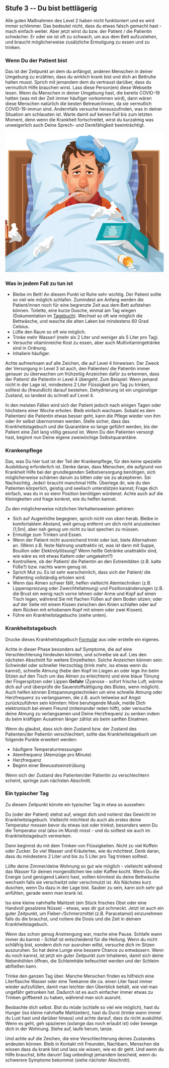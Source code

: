 ## Stufe 3 -- Du bist bettlägerig

Alle guten Maßnahmen des Level 2 haben nicht funktioniert und es wird immer schlimmer. Das bedeutet nicht, dass du etwas falsch gemacht hast - mach einfach weiter. Aber jetzt wirst du bzw. der Patient / die Patientin schwächer. Er oder sie ist oft zu schwach, um aus dem Bett aufzustehen, und braucht möglicherweise zusätzliche Ermutigung zu essen und zu trinken. 

### Wenn Du der Patient bist

Das ist der Zeitpunkt an dem du anfängst, anderen Menschen in deiner Umgebung zu erzählen, dass du wirklich krank bist und dich an Bettruhe halten musst. Sprich mit jemandem dem du vertraust darüber, dass du vermutlich Hilfe brauchen wirst. Lass diese Person(en) diese Webseite lesen. Wenn du Menschen in deiner Umgebung hast, die bereits COVID-19 hatten (was mit der Zeit immer häufiger vorkommen wird), dann wären diese Menschen natürlich die besten Betreuer/innen, da sie vermutlich COVID-19-immun sind. Andernfalls versuche herauszufinden, was in deiner Situation am schlausten ist. Warte damit auf keinen Fall bis zum letzten Moment, denn wenn die Krankheit fortschreitet, wirst du kurzatmig was unweigerlich auch Deine Sprech- und Denkfähigkeit beeinträchtigt.

![](/images/sick-in-bed.png)

### Was in jedem Fall zu tun ist

* Bleibe im Bett! An diesem Punkt ist Ruhe sehr wichtig. Der Patient sollte so viel wie möglich schlafen. Zumindest am Anfang werden die Patient/innen noch für eine begrenzte Zeit aus dem Bett aufstehen können. Toilette, eine kurze Dusche, einmal am Tag wiegen (Dokumentation im [Tagebuch](/images/covid-diary.pdf)). Wechsel so oft wie möglich die Bettwäsche, und wasche die alten Laken bei mindestens 60 Grad Celsius.
* Lüfte den Raum so oft wie möglich.
* Trinke mehr Wasser! (mehr als 2 Liter und weniger als 5 Liter pro Tag).
* Versuche vitaminreiche Kost zu essen, aber auch Multivitamingetränke sind in Ordnung.
* Inhaliere häufiger.

Achte aufmerksam auf alle Zeichen, die auf Level 4 hinweisen. Der Zweck der Versorgung in Level 3 ist auch, den Patienten/ die Patientin immer genauer zu überwachen um frühzeitig Anzeichen dafür zu erkennen, dass der Patient/ die Patientin in Level 4 übergeht. Zum Beispiel: Wenn jemand nicht in der Lage ist, mindestens 2 Liter Flüssigkeit pro Tag zu trinken, solltest du (freundlich) darauf bestehen. Dehydrierung ist ein ungünstiger Zustand, so landest du schnell auf Level 4.

In den meisten Fällen wird sich der Patient jedoch nach einigen Tagen oder höchstens einer Woche erholen. Bleib einfach wachsam. Sobald es dem Patienten/ die Patientin etwas besser geht, kann die Pflege wieder von ihm oder ihr selbst übernommen werden. Stelle sicher, dass das Krankheitstagebuch und die Quarantäne so lange geführt werden, bis der Patient eine Zeit lang völlig gesund ist. Wenn Du den Patienten versorgt hast, beginnt nun Deine eigene zweiwöchige Selbstquarantäne.

### Krankenpflege

Das, was Du hier tust ist der Teil der Krankenpflege, für den keine spezielle Ausbildung erforderlich ist. Denke daran, dass Menschen, die aufgrund von Krankheit Hilfe bei der grundlegenden Selbstversorgung benötigen, sich möglicherweise schämen darum zu bitten oder sie zu akzeptieren. Sei Nachsichtig. Jede/r braucht manchmal Hilfe. Überlege dir, wie du den Patienten körperlich, geistig und seelisch unterstützen kannst; Frage dich einfach, was du in so eienr Position benötigen würdenst. Achte auch auf die Kleinigkeiten und frage konkret, wie du helfen kannst.

Zu den möglicherweise nützlichen Verhaltensweisen gehören:
* Sich auf Augenhöhe begegnen, sprich nicht von oben herab. Bleibe in komfortablem Abstand, weit genug entfernt um dich nicht anzustecken (1,5m), aber nah genug um nicht zu laut spechen zu müssen. 
* Ermutige zum Trinken und Essen.
* Wenn der Patient nicht ausreichend trinkt oder isst, biete Alternativen an. (Wenn z.B. feste Nahrung unattraktiv ist, was ist dann mit Suppe, Bouillon oder Elektrolytlösung? Wenn heiße Getränke unattraktiv sind, wie wäre es mit etwas Kaltem oder umgekehrt?) 
* Kontrolliere, ob der Patient/ die Patientin an den Extremitäten (z.B. kalte Füße?) bzw. nachts warm genug ist. 
* Sprich Mut zu. Es ist sehr warscheinlich, dass sich der Patient/ die Patienting vollständig erholen wird. 
* Wenn das Atmen schwer fällt, helfen vielleicht Atemtechniken (z.B. Lippenspreizung oder Zwerchfellatmung) und Positionsänderungen (z.B. die Brust ein wenig nach vorne lehnen oder Arme und Kopf auf einen Tisch legen, während Sie mit flachen Füßen auf dem Boden sitzen; oder auf der Seite mit einem Kissen zwischen den Knien schlafen oder auf dem Rücken mit erhobenem Kopf mit einem oder zwei Kissen). 
* Führe ein Krankheitstagebuchs (siehe unten).


### Krankheitstagebuch

Drucke dieses Krankheitstagebuch [Formular](/images/covid-diary.pdf) aus oder erstelle ein eigenes. 

Achte in dieser Phase besonders auf Symptome, die auf eine Verschlechterung hindeuten könnten, und schreibe sie auf. Lies den nächsten Abschnitt für weitere Einzelheiten. Solche Anzeichen können sein: Schwindel oder schneller Herzschlag (trink mehr, iss etwas wenn du kannst), schnelle Atmung (hebe den Kopf im Liegen an oder lege ihn beim Sitzen auf den Tisch um das Atmen zu erleichtern) und eine blaue Tönung der Fingerspitzen oder Lippen  **Gefahr** (Zyanose - sofort frische Luft, wärme dich auf und überprüfe die Sauerstoffsättigung des Blutes, wenn möglich). Auch helfen können Entspannungstechniken um eine schnelle Atmung oder Herzfrequenz zu verlangsamen, die z.B. auch teilweise auf Angst zurückzuführen sein könnten: Höre beruhigende Musik, melde Dich elektronisch bei einem Freund (miteinander reden hilft), oder versuche deine Atmung zu verlangsamen und Deine Herzfrequenz zu senken indem du beim kräftigen Ausatmen länger zählst als beim sanften Einatmen. 

Wenn du glaubst, dass sich dein Zustand bzw. der Zustand des Patienten/der Patientin verschlechtert, sollte das Krankheitstagebuch um folgende Punkte erweitert werden: 
- häufigere Temperaturmessungen
- Atemfrequenz (Atemzüge pro Minute)
- Herzfrequenz
- Beginn einer Bewusstseinstrübung

Wenn sich der Zustand des Patienten/der Patientin zu verschlechtern scheint, springe zum nächsten Abschnitt. 

### Ein typischer Tag

Zu diesem Zeitpunkt könnte ein typischer Tag in etwa so aussehen: 

Du (oder der Patient) stehst auf, wiegst dich und notierst das Gewicht im Krankheitstagebuch. Vielleicht möchtest du auch als erstes deine Temperatur messen bevor du etwas isst oder trinkst, besonders wenn Du die Temperatur oral (also im Mund) misst - und du solltest sie auch im Krankheitstagebuch vermerken. 

Dann beginnst du mit dem Trinken von Flüssigkeiten. Nicht zu viel Koffein oder Zucker. So viel Wasser und Kräutertee, wie du möchtest. Denk daran, dass du mindestens 2 Liter und bis zu 5 Liter pro Tag trinken solltest. 

Lüfte deine Zimmer/deine Wohnung so gut wie möglich - vielleicht während das Wasser für deinen morgendlichen tee oder Kaffee kocht.  Wenn Du die Energie (und genügend Laken) hast, sollten könntest du deine Bettwäsche  wechseln falls sie verschwitzt oder verschmutzt ist. Als Nächstes kurz duschen, wenn Du dazu in der Lage bist. Sauber zu sein, kann sich sehr gut anfühlen, gerade wenn man krank ist.

Iss eine kleine nahrhafte Mahlzeit (ein Stück frisches Obst oder eine Handvoll gesalzene Nüsse) - etwas, was dir gut schmeckt. Jetzt ist auch ein guter Zeitpunkt, um Fieber-/Schmerzmittel (z.B. Paracetamol) einzunehmen falls du die brauchst, und notiere  die Dosis und die Zeit in deinem Krankheitstagebuch. 

Wenn das schon genug Anstrengung war, mache eine Pause. Schlafe wann immer du kannst - Schlaf ist entscheidend für die Heilung. Wenn du nicht schläfrig bist, sondern dich nur ausruhen willst, versuche dich im Sitzen auszuruhen. So hat deine Lunge eine bessere Chance zu entwässern. Wenn du noch kannst, ist jetzt ein guter Zeitpunkt zum Inhalieren, damit sich deine Nebenhöhlen öffnen, die Schleimhäte befeuchtet werden und der Schleim abfließen kann. 

Trinke den ganzen Tag über. Manche Menschen finden es hilfreich eine Literflasche Wasser oder eine Teekanne die ca. einen Liter fasst immer wieder aufzufüllen, damit man leichter den Überblick behält, wie viel man ungefähr getrunken hat. Dadurch ist es auch einfacher immer etwas zu Trinken griffbereit zu haben, während man sich ausruht. 

Beobachte dich selbst. Bist du müde (schlafe so viel wie möglich), hast du Hunger (iss kleine nahrhafte Mahlzeiten), hast du Durst (trinke wann immer du Lust hast und darüber hinaus) und achte darauf, dass du nicht auskühlst. Wenn es geht, geh spazieren (solange das noch erlaubt ist) oder bewege dich in der Wohnung. Stehe auf, laufe herum, tanze. 

Und achte auf die Zeichen, die eine Verschlechterung deines Zustandes andeuten können. Bleib in Kontakt mit Freunden, Nachbarn, Menschen die wissen dass du krank bist und lass sie wissen, wie es dir geht. Und wenn du Hilfe brauchst, bitte darum! Sag unbedingt jemandem bescheid, wenn du schwerere Symptome bekommst (siehe nächster Abschnitt). 
